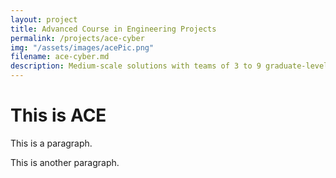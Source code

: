 ```yaml
---
layout: project
title: Advanced Course in Engineering Projects
permalink: /projects/ace-cyber
img: "/assets/images/acePic.png"
filename: ace-cyber.md
description: Medium-scale solutions with teams of 3 to 9 graduate-level cybersecurity challenge problems including hardware security, malware analysis and development, and pre and post exploitation attacking.
---
```


<html lang="en">
<meta charset="UTF-8">
<meta name="viewport" content="width=device-width,initial-scale=1">
<link rel="stylesheet" href="">

<body>

<div class="">
 <h1>This is ACE</h1>
 <p>This is a paragraph.</p>
 <p>This is another paragraph.</p>
</div>

</body>
</html>
